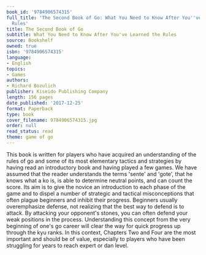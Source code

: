 ```yaml
---
book_id: '9784906574315'
full_title: 'The Second Book of Go: What You Need to Know After You''ve Learned the
  Rules'
title: The Second Book of Go
subtitle: What You Need to Know After You've Learned the Rules
source: Bookshelf
owned: true
isbn: '9784906574315'
language:
- English
topics:
- Games
authors:
- Richard Bozulich
publisher: Kiseido Publishing Company
length: 156 pages
date_published: '2017-12-25'
format: Paperback
type: book
cover_filename: 9784906574315.jpg
order: null
read_status: read
theme: game of go
---
```

This book is written for players who have acquired an understanding of the
rules of go and some of its most elementary tactics and strategies by having read
an introductory book and having played a few games. We have assumed that the
reader understands the terms 'sente' and 'gote', that he knows what a ko is, is
able to determine neutral points, and can count the score. Its aim is to give the
novice an introduction to each phase of the game and to dispel a number of strategic
and tactical misconceptions that often plague beginners and inhibit their
progress.
Beginners usually overemphasize defense, not realizing that the best way to
defend is to attack. By attacking your opponent's stones, you can often defend
your weak positions in the process. Understanding this concept from the very beginning
of one's go career will clear the way for quick progress up through the
kyu ranks. In this context, Chapters Two and Four are the most important and
should be of value, especially to players who have been struggling for years to
reach expert or dan level.
